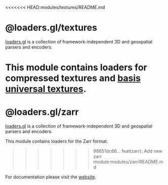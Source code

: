 <<<<<<< HEAD:modules/textures/README.md
# @loaders.gl/textures

[loaders.gl](https://loaders.gl/docs) is a collection of framework-independent 3D and geospatial parsers and encoders.

This module contains loaders for compressed textures and [basis universal textures](https://github.com/BinomialLLC/basis_universal).
=======
# @loaders.gl/zarr

[loaders.gl](https://loaders.gl/docs) is a collection of framework-independent 3D and geospatial parsers and encoders.

This module contains loaders for the Zarr format.
>>>>>>> 98651dc66... feat(zarr): Add new zarr module:modules/zarr/README.md

For documentation please visit the [website](https://loaders.gl).
